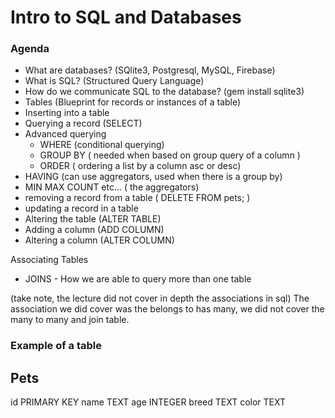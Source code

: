 # Intro to SQL and Databases

### Agenda

* What are databases? (SQlite3, Postgresql, MySQL, Firebase)
* What is SQL? (Structured Query Language)
* How do we communicate SQL to the database? (gem install sqlite3)
* Tables (Blueprint for records or instances of a table)
* Inserting into a table
* Querying a record (SELECT)
* Advanced querying
  * WHERE (conditional querying)
  * GROUP BY ( needed when based on group query of a column )
  * ORDER ( ordering a list by a column asc or desc)
* HAVING (can use aggregators, used when there is a group by)
* MIN MAX COUNT etc... ( the aggregators)
* removing a record from a table ( DELETE FROM pets; )
* updating a record in a table
* Altering the table (ALTER TABLE)
* Adding a column (ADD COLUMN)
* Altering a column (ALTER COLUMN)

Associating Tables
* JOINS - How we are able to query more than one table

(take note, the lecture did not cover in depth the associations in sql)
The association we did cover was the belongs to has many, we did not cover the many to many and join table.

### Example of a table
Pets
---
id PRIMARY KEY
name TEXT
age INTEGER
breed TEXT
color TEXT